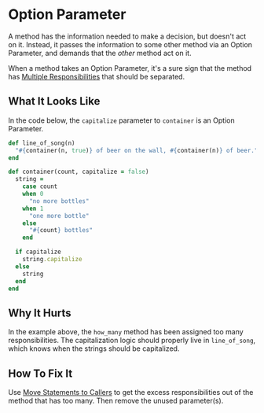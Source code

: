 # Option Parameter

A method has the information needed to make a decision, but
doesn't act on it. Instead, it passes the information to
some other method via an Option Parameter, and demands that
the *other* method act on it.

When a method takes an Option Parameter, it's a sure sign
that the method has [Multiple
Responsibilities](multiple-responsibilities.md) that should
be separated.

## What It Looks Like

In the code below, the `capitalize` parameter to `container`
is an Option Parameter.

```ruby
def line_of_song(n)
  "#{container(n, true)} of beer on the wall, #{container(n)} of beer."
end

def container(count, capitalize = false)
  string =
    case count
    when 0
      "no more bottles"
    when 1
      "one more bottle"
    else
      "#{count} bottles"
    end

  if capitalize
    string.capitalize
  else
    string
  end
end
```

## Why It Hurts

In the example above, the `how_many` method has been
assigned too many responsibilities. The capitalization logic
should properly live in `line_of_song`, which knows when the
strings should be capitalized.

## How To Fix It

Use [Move Statements to
Callers](https://refactoring.com/catalog/moveStatementsToCallers.html)
to get the excess responsibilities out of the method that
has too many. Then remove the unused parameter(s).
